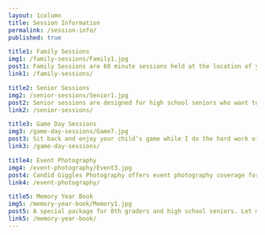 ```yaml
---
layout: 1column
title: Session Information
permalink: /session-info/
published: true

title1: Family Sessions
img1: /family-sessions/Family1.jpg
post1: Family Sessions are 60 minute sessions held at the location of your choice where I will capture a mixture of portraits and candid shots of your family together. 
link1: /family-sessions/

title2: Senior Sessions
img2: /senior-sessions/Senior1.jpg
post2: Senior sessions are designed for high school seniors who want to show off their accomplishments with high-quality imagery. I will assist in choosing a location, planning outfits, designing your image displays, and customizing your ordering session.
link2: /senior-sessions/

title3: Game Day Sessions
img3: /game-day-sessions/Game7.jpg
post3: Sit back and enjoy your child’s game while I do the hard work of capturing all the action and highlights. At Game Day Sessions I will photograph your child and their team interactions for the duration of the game.
link3: /game-day-sessions/

title4: Event Photography
img4: /event-photography/Event3.jpg
post4: Candid Giggles Photography offers event photography coverage for events up to 4 hours. Every detail will be captured- from the cake to the smiling faces of your guests. The perfect way to remember your special event is with a custom photo book, which is included in two of the three packages.
link4: /event-photography/

title5: Memory Year Book
img5: /memory-year-book/Memory1.jpg
post5: A special package for 8th graders and high school seniors. Let me do the shutter snapping while you enjoy your son or daughter’s most memorable events of the school year. A “memory year book” is perfect for busy parents who want to save time, receive high quality images, and be captured in the memory as well.
link5: /memory-year-book/
---
```

